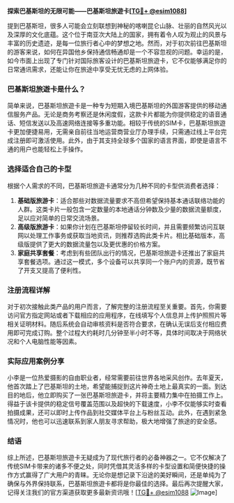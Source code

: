 **探索巴基斯坦的无限可能——巴基斯坦旅遊卡[[TG💪+ @esim1088](https://t.me/s/esim1088)]**

提到巴基斯坦，很多人可能会立刻联想到神秘的喀喇昆仑山脉、壮丽的自然风光以及深厚的文化底蕴。这个位于南亚次大陆上的国家，拥有着令人叹为观止的风景与丰富的历史遗迹，是每一位旅行者心中的梦想之地。然而，对于初次前往巴基斯坦的游客来说，如何在异国他乡保持通信畅通却是一个不容忽视的问题。幸运的是，如今市面上出现了专门针对国际旅客设计的巴基斯坦旅遊卡，它不仅能够满足你的日常通讯需求，还能让你在旅途中享受无忧无虑的上网体验。

### 巴基斯坦旅遊卡是什么？

简单来说，巴基斯坦旅遊卡是一种专为短期入境巴基斯坦的外国游客提供的移动通信服务产品。无论是商务考察还是休闲度假，这款卡片都能为你提供稳定的语音通话、短信发送以及高速网络连接等多重功能。相较于传统的SIM卡，巴基斯坦旅遊卡更加便捷易用，无需亲自前往当地运营商营业厅办理手续，只需通过线上平台完成注册即可激活使用。此外，由于其支持全球多个国家的语言界面，即使是语言不通的用户也能轻松上手操作。

### 选择适合自己的卡型

根据个人需求的不同，巴基斯坦旅遊卡通常分为几种不同的卡型供消费者选择：

1. **基础版旅游卡**：适合那些对数据流量要求不高但希望保持基本通话联络功能的人群。这类卡片一般包含一定数量的本地通话分钟数及少量的数据流量额度，足以应对简单的日常交流场景。
2. **高级版旅游卡**：如果你计划在巴基斯坦停留较长时间，并且需要频繁访问互联网以处理工作事务或获取当地资讯，则推荐选购此类卡片。相比基础版本，高级版提供了更大的数据流量包以及更优惠的价格方案。
3. **家庭共享套餐**：考虑到有些团队出行的情况，巴基斯坦旅遊卡还推出了家庭共享套餐选项。通过这一模式，多个设备可以共享同一个账户内的资源，既节省了开支又提高了便利性。

### 注册流程详解

对于初次接触此类产品的用户而言，了解完整的注册流程至关重要。首先，你需要访问官方指定网站或者下载相应的应用程序，在线填写个人信息并上传护照照片等相关证明材料。随后系统会自动审核资料是否符合要求，在确认无误后支付相应费用即可完成订购。整个过程大约耗时几分钟至半小时不等，具体时间取决于网络状况和个人电脑性能等因素。

### 实际应用案例分享

小李是一位热爱摄影的自由职业者，经常需要前往世界各地采风创作。去年夏天，他首次踏上了巴基斯坦的土地，希望能捕捉到这片神奇土地上最真实的一面。到达目的地后，他立即购买了一张巴基斯坦旅遊卡，并将主要精力集中在拍摄工作上。得益于该卡提供的稳定信号覆盖范围以及超快的下载速度，小李不仅能够实时查看拍摄成果，还可以即时上传作品到社交媒体平台上与粉丝互动。此外，在遇到紧急情况时，他也可以迅速联系到家人朋友寻求帮助，极大地增强了旅途的安全感。

### 结语

综上所述，巴基斯坦旅遊卡无疑成为了现代旅行者的必备神器之一。它不仅解决了传统SIM卡带来的诸多不便之处，同时凭借其灵活多样的卡型设置和简便快捷的操作方式赢得了广大用户的青睐。无论你是想记录下沿途的美好瞬间，还是单纯为了确保与外界保持联系，巴基斯坦旅遊卡都将是你最佳的选择。最后再次提醒大家，记得关注我们的官方渠道获取更多最新资讯哦！[[TG💪+ @esim1088](https://t.me/s/esim1088) ![Image](https://i.postimg.cc/4NQfJmqS/Snipaste-2025-05-13-00-14-12.png)]